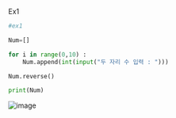Ex1
```py
#ex1

Num=[]

for i in range(0,10) :
    Num.append(int(input("두 자리 수 입력 : ")))

Num.reverse()

print(Num)
```
![image](https://github.com/gnbhub/20231_Python_Study/assets/114458636/61dd5b69-4714-4b76-b360-9fb557fa5471)
